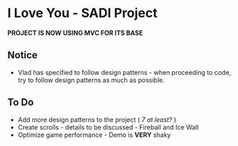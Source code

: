 # I Love You -  SADI Project

**PROJECT IS NOW USING MVC FOR ITS BASE**

## Notice
- Vlad has specified to follow design patterns - when proceeding to code, try to follow design patterns as much as possible.

## To Do
* Add more design patterns to the project ( *7 at least?* )
* Create scrolls - details to be discussed - Fireball and Ice Wall
* Optimize game performance - Demo is **VERY** shaky
